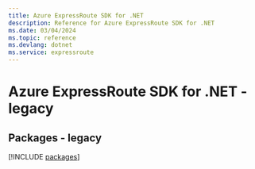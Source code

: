 ```yaml
---
title: Azure ExpressRoute SDK for .NET
description: Reference for Azure ExpressRoute SDK for .NET
ms.date: 03/04/2024
ms.topic: reference
ms.devlang: dotnet
ms.service: expressroute
---
```

# Azure ExpressRoute SDK for .NET - legacy
## Packages - legacy
[!INCLUDE [packages](expressroute-index.md)]
